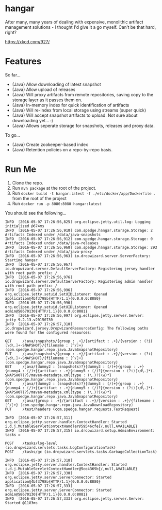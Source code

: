 # hangar
After many, many years of dealing with expensive, monolithic artifact management solutions - I thought I'd give it a go myself. Can't be that hard, right?

https://xkcd.com/927/

# Features

So far...

* (Java) Allow downloading of latest snapshot
* (Java) Allow upload of releases
* (Java) Will proxy artifacts from remote repositories, saving copy to the storage layer as it passes them on.
* (Java) In-memory index for quick identification of artifacts
* (Java) Will re-index from local storage using streams (super quick)
* (Java) Will accept snapshot artifacts to upload. Not sure about downloading yet... :)
* (Java) Allows seperate storage for snapshots, releases and proxy data.

To go...

* (Java) Create zookeeper-based index
* (Java) Retention policies on a repo-by-repo basis.

# Run Me

1. Clone the repo.
2. Run `mvn package` at the root of the project.
3. Run `docker build -t hangar:latest -f ./etc/docker/app/Dockerfile .` from the root of the project
4. Run `docker run -p 8080:8080 hangar:latest`

You should see the following...

	INFO  [2016-05-07 17:26:56,825] org.eclipse.jetty.util.log: Logging initialized @674ms
	INFO  [2016-05-07 17:26:56,910] com.spedge.hangar.storage.Storage: 2 Artifacts Indexed under /data/java-snapshots
	INFO  [2016-05-07 17:26:56,912] com.spedge.hangar.storage.Storage: 0 Artifacts Indexed under /data/java-releases
	INFO  [2016-05-07 17:26:56,960] com.spedge.hangar.storage.Storage: 293 Artifacts Indexed under /data/java-proxy
	INFO  [2016-05-07 17:26:56,963] io.dropwizard.server.ServerFactory: Starting hangar
	INFO  [2016-05-07 17:26:56,967] io.dropwizard.server.DefaultServerFactory: Registering jersey handler with root path prefix: /
	INFO  [2016-05-07 17:26:56,976] io.dropwizard.server.DefaultServerFactory: Registering admin handler with root path prefix: /
	INFO  [2016-05-07 17:26:56,996] org.eclipse.jetty.setuid.SetUIDListener: Opened application@4bf3798b{HTTP/1.1}{0.0.0.0:8080}
	INFO  [2016-05-07 17:26:56,996] org.eclipse.jetty.setuid.SetUIDListener: Opened admin@58670130{HTTP/1.1}{0.0.0.0:8081}
	INFO  [2016-05-07 17:26:56,997] org.eclipse.jetty.server.Server: jetty-9.2.13.v20150730
	INFO  [2016-05-07 17:26:57,310] io.dropwizard.jersey.DropwizardResourceConfig: The following paths were found for the configured resources:

    GET     /java/snapshots/{group : .+}/{artifact : .+}/{version : (?i)[\d\.]+-SNAPSHOT}/{filename : [^/]+} (com.spedge.hangar.repo.java.JavaSnapshotRepository)
    PUT     /java/snapshots/{group : .+}/{artifact : .+}/{version : (?i)[\d\.]+-SNAPSHOT}/{filename : [^/]+} (com.spedge.hangar.repo.java.JavaSnapshotRepository)
    GET     /java/{dummy2 : (snapshots)?}{dummy3 : (/)+}{group : .+}{dummy4 : (/)+}{artifact : .+}{dummy5 : (/)?}{version : (?i)[\d\.]*(-SNAPSHOT)?}/maven-metadata.xml{type : (\.)?(\w)*} (com.spedge.hangar.repo.java.JavaSnapshotRepository)
    PUT     /java/{dummy2 : (snapshots)?}{dummy3 : (/)+}{group : .+}{dummy4 : (/)+}{artifact : .+}{dummy5 : (/)?}{version : (?i)[\d\.]*(-SNAPSHOT)?}/maven-metadata.xml{type : (\.)?(\w)*} (com.spedge.hangar.repo.java.JavaSnapshotRepository)
    GET     /java/{group : .+}/{artifact : .+}/{version : .+}/{filename : [^/]+} (com.spedge.hangar.repo.java.JavaDownloadRepository)
    PUT     /test/headers (com.spedge.hangar.requests.TestRequest)

	INFO  [2016-05-07 17:26:57,311] org.eclipse.jetty.server.handler.ContextHandler: Started i.d.j.MutableServletContextHandler@59546cfe{/,null,AVAILABLE}
	INFO  [2016-05-07 17:26:57,315] io.dropwizard.setup.AdminEnvironment: tasks = 

    POST    /tasks/log-level (io.dropwizard.servlets.tasks.LogConfigurationTask)
    POST    /tasks/gc (io.dropwizard.servlets.tasks.GarbageCollectionTask)

	INFO  [2016-05-07 17:26:57,318] org.eclipse.jetty.server.handler.ContextHandler: Started i.d.j.MutableServletContextHandler@5ce4369b{/,null,AVAILABLE}
	INFO  [2016-05-07 17:26:57,330] org.eclipse.jetty.server.ServerConnector: Started application@4bf3798b{HTTP/1.1}{0.0.0.0:8080}
	INFO  [2016-05-07 17:26:57,333] org.eclipse.jetty.server.ServerConnector: Started admin@58670130{HTTP/1.1}{0.0.0.0:8081}
	INFO  [2016-05-07 17:26:57,333] org.eclipse.jetty.server.Server: Started @1183ms
